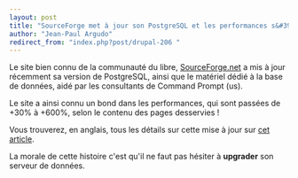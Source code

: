 ```yaml
---
layout: post
title: "SourceForge met à jour son PostgreSQL et les performances s&#39;en ressentent"
author: "Jean-Paul Argudo"
redirect_from: "index.php?post/drupal-206 "
---
```




<p>Le site bien connu de la communauté du libre, <a href="http://sourceforge.net/" target="_blank">SourceForge.net</a> a mis à jour récemment sa version de PostgreSQL, ainsi que le matériel dédié à la base de données, aidé par les consultants de Command Prompt (us).</p>

<p>Le site a ainsi connu un bond dans les performances, qui sont passées de +30% à +600%, selon le contenu des pages desservies&nbsp;!</p>

<p>Vous trouverez, en anglais, tous les détails sur cette mise à jour sur <a href="http://sourceforge.net/forum/forum.php?forum_id=610401" target="_blank">cet article</a>.</p>

<p>La morale de cette histoire c'est qu'il ne faut pas hésiter à <strong>upgrader</strong> son serveur de données.</p>